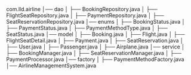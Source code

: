 com.lld.airline
│── dao
│   ├── BookingRepository.java
│   ├── FlightSeatRepository.java
│   ├── PaymentRepository.java
│   ├── SeatReservationRepository.java
│── enums
│   ├── BookingStatus.java
│   ├── PaymentStatus.java
│   ├── PaymentMethodType.java
│   ├── SeatStatus.java
│── model
│   ├── Booking.java
│   ├── Flight.java
│   ├── FlightSeatDetail.java
│   ├── Payment.java
│   ├── SeatReservation.java
│   ├── User.java
│   ├── Passenger.java
│   ├── Airplane.java
│── service
│   ├── BookingManager.java
│   ├── SeatReservationManager.java
│   ├── PaymentProcessor.java
│── factory
│   ├── PaymentMethodFactory.java
│── AirlineManagementSystem.java
